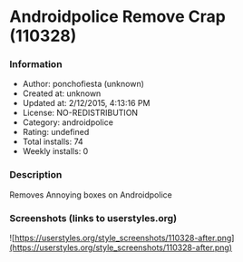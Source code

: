 # Androidpolice Remove Crap (110328)

### Information
- Author: ponchofiesta (unknown)
- Created at: unknown
- Updated at: 2/12/2015, 4:13:16 PM
- License: NO-REDISTRIBUTION
- Category: androidpolice
- Rating: undefined
- Total installs: 74
- Weekly installs: 0


### Description
Removes Annoying boxes on Androidpolice


### Screenshots (links to userstyles.org)
![https://userstyles.org/style_screenshots/110328-after.png](https://userstyles.org/style_screenshots/110328-after.png)


